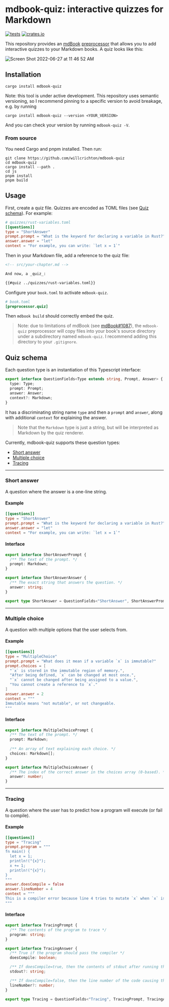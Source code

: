 # mdbook-quiz: interactive quizzes for Markdown


[![tests](https://github.com/willcrichton/mdbook-quiz/actions/workflows/main.yml/badge.svg)](https://github.com/willcrichton/mdbook-quiz/actions/workflows/main.yml)
[![crates.io](https://img.shields.io/crates/v/mdbook-quiz.svg)](https://crates.io/crates/mdbook-quiz)

This repository provides an [mdBook](https://github.com/rust-lang/mdBook) [preprocessor](https://rust-lang.github.io/mdBook/format/configuration/preprocessors.html) that allows you to add interactive quizzes to your Markdown books. A quiz looks like this:

![Screen Shot 2022-06-27 at 11 46 52 AM](https://user-images.githubusercontent.com/663326/176013623-249b0d71-ad59-4926-8067-4a8e767a4ab8.png)

## Installation

```
cargo install mdbook-quiz
```

Note: this tool is under active development. This repository uses semantic versioning, so I recommend pinning to a specific version to avoid breakage, e.g. by running

```
cargo install mdbook-quiz --version <YOUR_VERSION>
```

And you can check your version by running `mdbook-quiz -V`.

### From source

You need Cargo and pnpm installed. Then run:

```
git clone https://github.com/willcrichton/mdbook-quiz
cd mdbook-quiz
cargo install --path .
cd js
pnpm install
pnpm build
```

## Usage

First, create a quiz file. Quizzes are encoded as TOML files (see [Quiz schema](#quiz-schema)). For example:

```toml
# quizzes/rust-variables.toml
[[questions]]
type = "ShortAnswer"
prompt.prompt = "What is the keyword for declaring a variable in Rust?"
answer.answer = "let"
context = "For example, you can write: `let x = 1`"
```
 
Then in your Markdown file, add a reference to the quiz file:

```markdown
<!-- src/your-chapter.md -->

And now, a _quiz_:

{{#quiz ../quizzes/rust-variables.toml}}
```

Configure your `book.toml` to activate `mdbook-quiz`.
```toml
# book.toml
[preprocessor.quiz]
```

Then `mdbook build` should correctly embed the quiz.

> Note: due to limitations of mdBook (see [mdBook#1087](https://github.com/rust-lang/mdBook/issues/1087)), the `mdbook-quiz` preprocessor will copy files into your book's source directory under a subdirectory named `mdbook-quiz`. I recommend adding this directory to your `.gitignore`.

## Quiz schema

Each question type is an instantiation of this Typescript interface:

```ts
export interface QuestionFields<Type extends string, Prompt, Answer> {
  type: Type;
  prompt: Prompt;
  answer: Answer;
  context?: Markdown;
}
```

It has a discriminating string name `type` and then a `prompt` and `answer`, along with additional `context` for explaining the answer.

> Note that the `Markdown` type is just a string, but will be interpreted as Markdown by the quiz renderer.

Currently, mdbook-quiz supports these question types:
* [Short answer](#short-answer)
* [Multiple choice](#multiple-choice)
* [Tracing](#tracing)

<hr />

### Short answer

A question where the answer is a one-line string.

#### Example

```toml
[[questions]]
type = "ShortAnswer"
prompt.prompt = "What is the keyword for declaring a variable in Rust?"
answer.answer = "let"
context = "For example, you can write: `let x = 1`"
```

#### Interface

```ts
export interface ShortAnswerPrompt {
  /** The text of the prompt. */
  prompt: Markdown;
}

export interface ShortAnswerAnswer {
  /** The exact string that answers the question. */
  answer: string;
}

export type ShortAnswer = QuestionFields<"ShortAnswer", ShortAnswerPrompt, ShortAnswerAnswer>;
```

<hr />

### Multiple choice

A question with multiple options that the user selects from.

#### Example

```toml
[[questions]]
type = "MultipleChoice"
prompt.prompt = "What does it mean if a variable `x` is immutable?"
prompt.choices = [
  "`x` is stored in the immutable region of memory.",
  "After being defined, `x` can be changed at most once.",
  "`x` cannot be changed after being assigned to a value.",
  "You cannot create a reference to `x`."
]
answer.answer = 2
context = """
Immutable means "not mutable", or not changeable.
"""
```

#### Interface

```ts
export interface MultipleChoicePrompt {
  /** The text of the prompt. */
  prompt: Markdown;
  
  /** An array of text explaining each choice. */
  choices: Markdown[];
}

export interface MultipleChoiceAnswer {
  /** The index of the correct answer in the choices array (0-based). */
  answer: number;
}
```

<hr />

### Tracing

A question where the user has to predict how a program will execute (or fail to compile).

#### Example

```toml
[[questions]]
type = "Tracing"
prompt.program = """
fn main() {
  let x = 1;
  println!("{x}");
  x += 1;
  println!("{x}");
}
"""
answer.doesCompile = false
answer.lineNumber = 4
context = """
This is a compiler error because line 4 tries to mutate `x` when `x` is not marked as `mut`.
"""
```

#### Interface

```ts
export interface TracingPrompt {
  /** The contents of the program to trace */
  program: string;
}

export interface TracingAnswer {
  /** True if the program should pass the compiler */
  doesCompile: boolean;

  /** If doesCompile=true, then the contents of stdout after running the program */
  stdout?: string;

  /** If doesCompile=false, then the line number of the code causing the error */
  lineNumber?: number;
}

export type Tracing = QuestionFields<"Tracing", TracingPrompt, TracingAnswer>;
```
